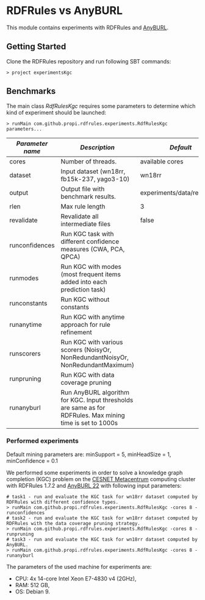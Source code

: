 # RDFRules vs AnyBURL

This module contains experiments with RDFRules and [AnyBURL](https://web.informatik.uni-mannheim.de/AnyBURL/).

## Getting Started

Clone the RDFRules repository and run following SBT commands:
```
> project experimentsKgc
```

## Benchmarks

The main class *RdfRulesKgc* requires some parameters to determine which kind of experiment should be launched:

```
> runMain com.github.propi.rdfrules.experiments.RdfRulesKgc parameters...
```

| *Parameter name* | *Description*                                                                                             | *Default*                    |
|------------------|-----------------------------------------------------------------------------------------------------------|------------------------------|
| cores            | Number of threads.                                                                                        | available cores              |
| dataset          | Input dataset (wn18rr, fb15k-237, yago3-10)                                                               | wn18rr                       |
| output           | Output file with benchmark results.                                                                       | experiments/data/results.txt |
| rlen             | Max rule length                                                                                           | 3                            |
| revalidate       | Revalidate all intermediate files                                                                         | false                        |
| runconfidences   | Run KGC task with different confidence measures (CWA, PCA, QPCA)                                          |                              |
| runmodes         | Run KGC with modes (most frequent items added into each prediction task)                                  |                              |
| runconstants     | Run KGC without constants                                                                                 |                              |
| runanytime       | Run KGC with anytime approach for rule refinement                                                         |                              |
| runscorers       | Run KGC with various scorers (NoisyOr, NonRedundantNoisyOr, NonRedundantMaximum)                          |                              |
| runpruning       | Run KGC with data coverage pruning                                                                        |                              |
| runanyburl       | Run AnyBURL algorithm for KGC. Input thresholds are same as for RDFRules. Max mining time is set to 1000s |                              |

### Performed experiments

Default mining parameters are: minSupport = 5, minHeadSize = 1, minConfidence = 0.1

We performed some experiments in order to solve a knowledge graph completion (KGC) problem on the [CESNET Metacentrum](https://www.metacentrum.cz/en/index.html) computing cluster with RDFRules 1.7.2 and [AnyBURL 22](https://web.informatik.uni-mannheim.de/AnyBURL/) with following input parameters:

```
# task1 - run and evaluate the KGC task for wn18rr dataset computed by RDFRules with different confidence types.
> runMain com.github.propi.rdfrules.experiments.RdfRulesKgc -cores 8 -runconfidences
# task2 - run and evaluate the KGC task for wn18rr dataset computed by RDFRules with the data coverage pruning strategy.
> runMain com.github.propi.rdfrules.experiments.RdfRulesKgc -cores 8 -runpruning
# task3 - run and evaluate the KGC task for wn18rr dataset computed by AnyBURL.
> runMain com.github.propi.rdfrules.experiments.RdfRulesKgc -cores 8 -runanyburl
```

The parameters of the used machine for experiments are:
- CPU: 4x 14-core Intel Xeon E7-4830 v4 (2GHz),
- RAM: 512 GB,
- OS: Debian 9.
